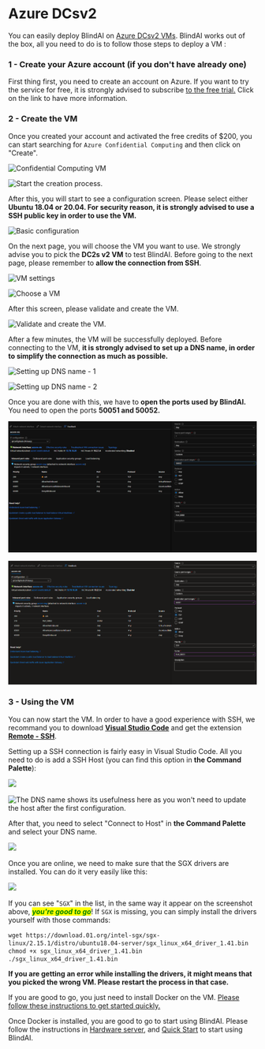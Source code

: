 # Azure DCsv2

You can easily deploy BlindAI on [Azure DCsv2 VMs](https://docs.microsoft.com/en-us/azure/virtual-machines/dcv2-series). BlindAI works out of the box, all you need to do is to follow those steps to deploy a VM :&#x20;

### 1 - Create your Azure account (if you don't have already one)

First thing first, you need to create an account on Azure. If you want to try the service for free, it is strongly advised to subscribe [to the free trial.](https://azure.microsoft.com/en-us/free/) Click on the link to have more information.

### 2 - Create the VM

Once you created your account and activated the free credits of $200, you can start searching for `Azure Confidential Computing` and then click on "Create".

![Confidential Computing VM](<../.gitbook/assets/2022-02-24 11\_09\_07.png>)

![Start the creation process.](<../.gitbook/assets/2022-02-24 11\_09\_26.png>)

After this, you will start to see a configuration screen. Please select either **Ubuntu 18.04 or 20.04. For security reason, it is strongly advised to use a SSH public key in order to use the VM.**

![Basic configuration](<../.gitbook/assets/2022-02-24 11\_57\_19.png>)

On the next page, you will choose the VM you want to use. We strongly advise you to pick the **DC2s v2 VM** to test BlindAI. Before going to the next page, please remember to **allow the connection from SSH**.

![VM settings](<../.gitbook/assets/2022-02-24 11\_12\_05.png>)

![Choose a VM](<../.gitbook/assets/2022-02-24 11\_10\_20.png>)

After this screen, please validate and create the VM.

![Validate and create the VM.](<../.gitbook/assets/2022-02-24 11\_13\_40-2.png>)

After a few minutes, the VM will be successfully deployed. Before connecting to the VM, **it is strongly advised to set up a DNS name, in order to simplify the connection as much as possible.**

![Setting up DNS name - 1](<../.gitbook/assets/2022-02-24 12\_09\_56.png>)

![Setting up DNS name - 2](<../.gitbook/assets/2022-02-24 12\_07\_22.png>)

Once you are done with this, we have to **open the ports used by BlindAI.** You need to open the ports **50051 and 50052.**

![](../.gitbook/assets/image.png)

![](<../.gitbook/assets/image (1).png>)

### 3 - Using the VM

You can now start the VM. In order to have a good experience with SSH, we recommand you to download [**Visual Studio Code**](https://code.visualstudio.com) and get the extension [**Remote - SSH**](https://marketplace.visualstudio.com/items?itemName=ms-vscode-remote.remote-ssh).

Setting up a SSH connection is fairly easy in Visual Studio Code. All you need to do is add a SSH Host (you can find this option in **the Command Palette**):&#x20;

![](<../.gitbook/assets/2022-02-24 12\_15\_41.png>)

![The DNS name shows its usefulness here as you won't need to update the host after the first configuration.](<../.gitbook/assets/2022-02-24 12\_15\_35.png>)

After that, you need to select "Connect to Host" in **the Command Palette** and select your DNS name.

![](<../.gitbook/assets/2022-02-24 12\_53\_38.png>)

Once you are online, we need to make sure that the SGX drivers are installed. You can do it very easily like this:&#x20;

![](<../.gitbook/assets/2022-02-24 12\_17\_25.png>)

If you can see "`SGX`" in the list, in the same way it appear on the screenshot above, _<mark style="color:green;">**you're good to go**</mark>_! If `SGX` is missing, you can simply install the drivers yourself with those commands:&#x20;

```
wget https://download.01.org/intel-sgx/sgx-linux/2.15.1/distro/ubuntu18.04-server/sgx_linux_x64_driver_1.41.bin
chmod +x sgx_linux_x64_driver_1.41.bin
./sgx_linux_x64_driver_1.41.bin
```

**If you are getting an error while installing the drivers, it might means that you picked the wrong VM. Please restart the process in that case.**

If you are good to go, you just need to install Docker on the VM. [Please follow these instructions to get started quickly. ](https://docs.docker.com/engine/install/ubuntu/#install-using-the-repository)

Once Docker is installed, you are good to go to start using BlindAI. Please follow the instructions in [Hardware server](../hardware\_server.md#run-the-server-using-the-docker-image), and [Quick Start](../started/quick\_start/#an-example-on-distilbert) to start using BlindAI.
